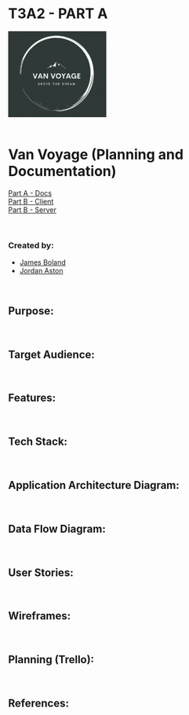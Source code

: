 # T3A2 - PART A 


<div align="left">
  <img src="./docs/van-voyage-logo.png" width="200"><br>
</div>

<br>

# Van Voyage (Planning and Documentation)


[Part A - Docs](https://linkgoeshere.com) <br>
[Part B - Client](https://linkgoeshere.com) <br>
[Part B - Server](https://linkgoeshere.com)

<br>

### Created by:

- [James Boland](https://github.com/JRBoland)
- [Jordan Aston](https://github.com/jordanaston)

<br>

## Purpose:

<br>

## Target Audience:

<br>

## Features:

<br>

## Tech Stack:

<br>

## Application Architecture Diagram:

<br>

## Data Flow Diagram:

<br>

## User Stories:

<br>

## Wireframes:

<br>

## Planning (Trello):

<br>

## References: